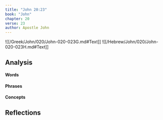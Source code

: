 ```yaml
---
title: "John 20:23"
book: "John"
chapter: 20
verse: 23
author: Apostle John
---
```

![[/Greek/John/020/John-020-023G.md#Text]]
![[/Hebrew/John/020/John-020-023H.md#Text]]

## Analysis

#### Words

#### Phrases

#### Concepts

## Reflections
